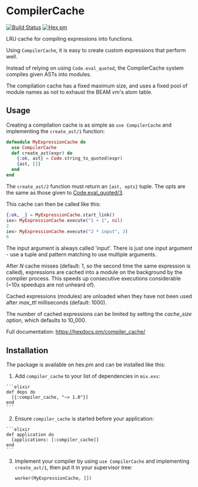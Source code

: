 # CompilerCache

[![Build Status](https://travis-ci.org/arjan/decorator.png?branch=master)](https://travis-ci.org/arjan/compiler_cache)
[![Hex pm](http://img.shields.io/hexpm/v/compiler_cache.svg?style=flat)](https://hex.pm/packages/compiler_cache)


LRU cache for compiling expressions into functions.

Using `CompilerCache`, it is easy to create custom expressions that perform well.

Instead of relying on using `Code.eval_quoted`, the CompilerCache
system compiles given ASTs into modules.

The compilation cache has a fixed maximum size, and uses a fixed pool
of module names as not to exhaust the BEAM vm's atom table.

## Usage

Creating a compilation cache is as simple as `use CompilerCache` and
implementing the `create_ast/1` function:

```elixir
defmodule MyExpressionCache do
  use CompilerCache
  def create_ast(expr) do
    {:ok, ast} = Code.string_to_quoted(expr)
    {ast, []}
  end
end
```

The `create_ast/2` function must return an `{ast, opts}` tuple. The opts are the same as those given to [Code.eval_quoted/3](https://github.com/elixir-lang/elixir/blob/v1.3.4/lib/elixir/lib/code.ex#L191).

This cache can then be called like this:

```elixir
{:ok, _} = MyExpressionCache.start_link()
iex> MyExpressionCache.execute("1 + 1", nil)
2
iex> MyExpressionCache.execute("2 * input", 3)
6
```

The input argument is always called 'input'. There is just one input
argument - use a tuple and pattern matching to use multiple arguments.

After *N* cache misses (default: 1, so the second time the same
expression is called), expressions are cached into a module on the
background by the compiler process. This speeds up consecutive
executions considerable (~10x speedups are not unheard of).

Cached expressions (modules) are unloaded when they have not been used
after *max_ttl* milliseconds (default: 1000).

The number of cached expressions can be limited by setting the
*cache_size* option, which defaults to 10_000.

Full documentation: https://hexdocs.pm/compiler_cache/


## Installation

The package is available on hex.pm and can be installed like this:

  1. Add `compiler_cache` to your list of dependencies in `mix.exs`:

    ```elixir
    def deps do
      [{:compiler_cache, "~> 1.0"}]
    end
    ```

  2. Ensure `compiler_cache` is started before your application:

    ```elixir
    def application do
      [applications: [:compiler_cache]]
    end
    ```

  3. Implement your compiler by using `use CompilerCache` and
     implementing `create_ast/1`, then put it in your supervisor tree:

     ```
     worker(MyExpressionCache, [])
     ```
